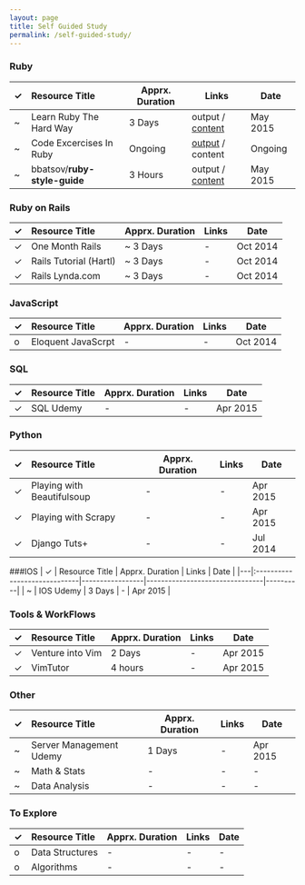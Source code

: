 ```yaml
---
layout: page
title: Self Guided Study
permalink: /self-guided-study/
---
```


### Ruby

| ✓ | Resource Title               | Apprx. Duration | Links                          | Date     |
|---|:-----------------------------|-----------------|--------------------------------|----------|
| ~ | Learn Ruby The Hard Way      | 3 Days          | output / [content][LRTHW]      | May 2015 |
| ~ | Code Excercises In Ruby      | Ongoing         | [output][rubyx] / content      | Ongoing  |
| ~ | bbatsov/**ruby-style-guide** | 3 Hours         | output / [content][rubysg]     | May 2015 |



### Ruby on Rails
| ✓ | Resource Title               | Apprx. Duration | Links                          | Date     |
|---|:-----------------------------|-----------------|--------------------------------|----------|
| ✓ | One Month Rails              | ~ 3 Days        | -                              | Oct 2014 |
| ✓ | Rails Tutorial (Hartl)       | ~ 3 Days        | -                              | Oct 2014 |
| ✓ | Rails Lynda.com              | ~ 3 Days        | -                              | Oct 2014 |



### JavaScript
| ✓ | Resource Title               | Apprx. Duration | Links                          | Date     |
|---|:-----------------------------|-----------------|--------------------------------|----------|
| o | Eloquent JavaScrpt           | -               | -                              | Oct 2014 |



### SQL
| ✓ | Resource Title               | Apprx. Duration | Links                          | Date     |
|---|:-----------------------------|-----------------|--------------------------------|----------|
| ✓ | SQL Udemy                    | -               | -                              | Apr 2015 |


### Python
| ✓ | Resource Title               | Apprx. Duration | Links                          | Date     |
|---|:-----------------------------|-----------------|--------------------------------|----------|
| ✓ | Playing with Beautifulsoup   | -               | -                              | Apr 2015 |
| ✓ | Playing with Scrapy          | -               | -                              | Apr 2015 |
| ✓ | Django Tuts+                 | -               | -                              | Jul 2014 |


###IOS
| ✓ | Resource Title               | Apprx. Duration | Links                          | Date     |
|---|:-----------------------------|-----------------|--------------------------------|----------|
| ~ | IOS Udemy                    | 3 Days          | -                              | Apr 2015 |


### Tools & WorkFlows
| ✓ | Resource Title               | Apprx. Duration | Links                          | Date     |
|---|:-----------------------------|-----------------|--------------------------------|----------|
| ✓ | Venture into Vim             | 2 Days          | -                              | Apr 2015 |
| ✓ | VimTutor                     | 4 hours         | -                              | Apr 2015 |

### Other
| ✓ | Resource Title               | Apprx. Duration | Links                          | Date     |
|---|:-----------------------------|-----------------|--------------------------------|----------|
| ~ | Server Management Udemy      | 1 Days          | -                              | Apr 2015 |
| ~ | Math & Stats                 | -               | -                              | -        |
| ~ | Data Analysis                | -               | -                              | -        |


### To Explore
| ✓ | Resource Title               | Apprx. Duration | Links                          | Date     |
|---|:-----------------------------|-----------------|--------------------------------|----------|
| o | Data Structures              | -               | -                              | -        |
| o | Algorithms                   | -               | -                              | -        |





<!-- Links -->
[null]: #
[LRTHW]: http://learnrubythehardway.org/book/
[rubyx]: https://github.com/phosx/learning_ruby
[rubysg]: https://github.com/bbatsov/ruby-style-guide